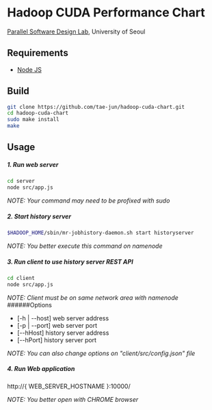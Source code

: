 Hadoop CUDA Performance Chart
==================================================
[Parallel Software Design Lab](http://parlab.uos.ac.kr), University of Seoul

Requirements
--------------------------------------------------
- [Node JS](https://nodejs.org/)

Build
--------------------------------------------------
```sh
git clone https://github.com/tae-jun/hadoop-cuda-chart.git
cd hadoop-cuda-chart
sudo make install
make
```

Usage
--------------------------------------------------
##### 1. Run web server
```sh
cd server
node src/app.js
```
*NOTE: Your command may need to be profixed with sudo*

##### 2. Start history server
```sh
$HADOOP_HOME/sbin/mr-jobhistory-daemon.sh start historyserver
```
*NOTE: You better execute this command on namenode*

##### 3. Run client to use history server REST API
```sh
cd client
node src/app.js
```
*NOTE: Client must be on same network area with namenode*
######Options
- [-h | --host] web server address
- [-p | --port] web server port
- [--hHost] history server address
- [--hPort] history server port

*NOTE: You can also change options on "client/src/config.json" file*


##### 4. Run Web application
http://{ WEB_SERVER_HOSTNAME }:10000/

*NOTE: You better open with CHROME browser*



